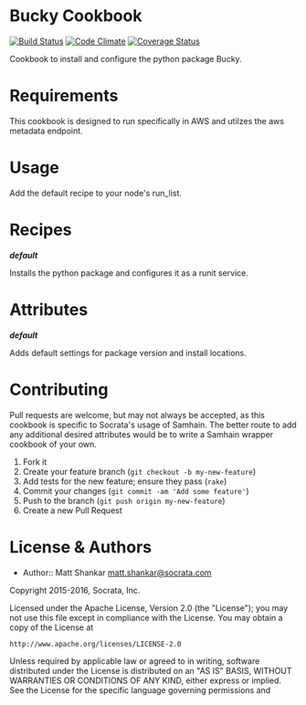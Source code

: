 Bucky Cookbook
========================
[![Build Status](https://img.shields.io/travis/socrata-cookbooks/bucky-cookbook.svg)][travis]
[![Code Climate](https://img.shields.io/codeclimate/github/socrata-cookbooks/bucky-cookbook.svg)][codeclimate]
[![Coverage Status](https://img.shields.io/coveralls/socrata-cookbooks/bucky-cookbook.svg)][coveralls]

[travis]: https://travis-ci.org/socrata-cookbooks/bucky-cookbook
[codeclimate]: https://codeclimate.com/github/socrata-cookbooks/bucky-cookbook
[coveralls]: https://coveralls.io/r/socrata-cookbooks/bucky-cookbook

Cookbook to install and configure the python package Bucky.

Requirements
============

This cookbook is designed to run specifically in AWS and utilzes the aws
metadata endpoint.

Usage
=====

Add the default recipe to your node's run_list.

Recipes
=======

***default***

Installs the python package and configures it as a runit service.

Attributes
==========

***default***

Adds default settings for package version and install locations.

Contributing
============

Pull requests are welcome, but may not always be accepted, as this cookbook is
specific to Socrata's usage of Samhain. The better route to add any additional
desired attributes would be to write a Samhain wrapper cookbook of your own.

1. Fork it
2. Create your feature branch (`git checkout -b my-new-feature`)
3. Add tests for the new feature; ensure they pass (`rake`)
4. Commit your changes (`git commit -am 'Add some feature'`)
5. Push to the branch (`git push origin my-new-feature`)
6. Create a new Pull Request

License & Authors
=================
- Author:: Matt Shankar <matt.shankar@socrata.com>

Copyright 2015-2016, Socrata, Inc.

Licensed under the Apache License, Version 2.0 (the "License");
you may not use this file except in compliance with the License.
You may obtain a copy of the License at

    http://www.apache.org/licenses/LICENSE-2.0

Unless required by applicable law or agreed to in writing, software
distributed under the License is distributed on an "AS IS" BASIS,
WITHOUT WARRANTIES OR CONDITIONS OF ANY KIND, either express or implied.
See the License for the specific language governing permissions and
